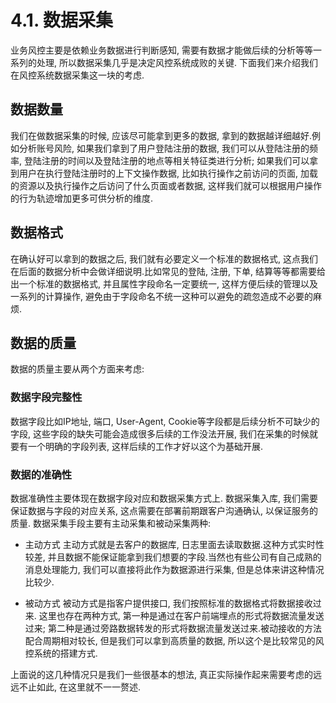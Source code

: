 # 4.1. 数据采集


业务风控主要是依赖业务数据进行判断感知, 需要有数据才能做后续的分析等等一系列的处理,  所以数据采集几乎是决定风控系统成败的关键. 下面我们来介绍我们在风控系统数据采集这一块的考虑.

## 数据数量

我们在做数据采集的时候, 应该尽可能拿到更多的数据, 拿到的数据越详细越好.例如分析账号风险, 如果我们拿到了用户登陆注册的数据, 我们可以从登陆注册的频率, 登陆注册的时间以及登陆注册的地点等相关特征类进行分析; 如果我们可以拿到用户在执行登陆注册时的上下文操作数据, 比如执行操作之前访问的页面, 加载的资源以及执行操作之后访问了什么页面或者数据, 这样我们就可以根据用户操作的行为轨迹增加更多可供分析的维度.

##  数据格式

在确认好可以拿到的数据之后, 我们就有必要定义一个标准的数据格式, 这点我们在后面的数据分析中会做详细说明.比如常见的登陆, 注册, 下单, 结算等等都需要给出一个标准的数据格式, 并且属性字段命名一定要统一, 这样方便后续的管理以及一系列的计算操作, 避免由于字段命名不统一这种可以避免的疏忽造成不必要的麻烦.

## 数据的质量

数据的质量主要从两个方面来考虑:

### 数据字段完整性
数据字段比如IP地址, 端口, User-Agent, Cookie等字段都是后续分析不可缺少的字段, 这些字段的缺失可能会造成很多后续的工作没法开展, 我们在采集的时候就要有一个明确的字段列表, 这样后续的工作才好以这个为基础开展.

### 数据的准确性
数据准确性主要体现在数据字段对应和数据采集方式上.
数据采集入库, 我们需要保证数据与字段的对应关系, 这点需要在部署前期跟客户沟通确认, 以保证服务的质量.
数据采集手段主要有主动采集和被动采集两种:

- 主动方式
主动方式就是去客户的数据库, 日志里面去读取数据.这种方式实时性较差, 并且数据不能保证能拿到我们想要的字段.当然也有些公司有自己成熟的消息处理能力, 我们可以直接将此作为数据源进行采集, 但是总体来讲这种情况比较少.

- 被动方式
被动方式是指客户提供接口, 我们按照标准的数据格式将数据接收过来.
这里也存在两种方式, 第一种是通过在客户前端埋点的形式将数据流量发送过来; 第二种是通过旁路数据转发的形式将数据流量发送过来.被动接收的方法配合周期相对较长, 但是我们可以拿到高质量的数据, 所以这个是比较常见的风控系统的搭建方式.


上面说的这几种情况只是我们一些很基本的想法, 真正实际操作起来需要考虑的远远不止如此, 在这里就不一一赘述.
